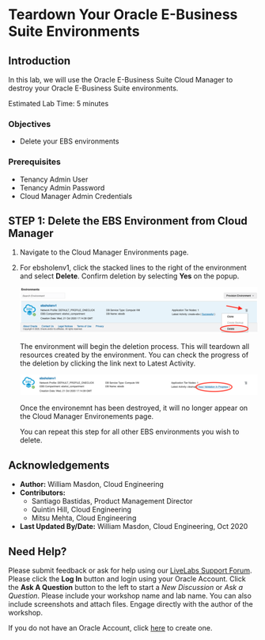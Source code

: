 # Teardown Your Oracle E-Business Suite Environments

## Introduction
In this lab, we will use the Oracle E-Business Suite Cloud Manager to destroy your Oracle E-Business Suite environments.

Estimated Lab Time: 5 minutes


### Objectives
* Delete your EBS environments

### Prerequisites
* Tenancy Admin User
* Tenancy Admin Password
* Cloud Manager Admin Credentials

## **STEP 1:** Delete the EBS Environment from Cloud Manager

1. Navigate to the Cloud Manager Environments page.

2. For ebsholenv1, click the stacked lines to the right of the environment and select **Delete**. Confirm deletion by selecting **Yes** on the popup. 

    ![](./images/delete-env.png " ")

    The environment will begin the deletion process. This will teardown all resources created by the environment. You can check the progress of the deletion by clicking the link next to Latest Activity. 

    ![](./images/latestActivity.png " ")

    Once the environemnt has been destroyed, it will no longer appear on the Cloud Manager Environements page. 

    You can repeat this step for all other EBS environments you wish to delete. 


## Acknowledgements

* **Author:** William Masdon, Cloud Engineering
* **Contributors:** 
  - Santiago Bastidas, Product Management Director
  - Quintin Hill, Cloud Engineering
  - Mitsu Mehta, Cloud Engineering
* **Last Updated By/Date:** William Masdon, Cloud Engineering, Oct 2020

## Need Help?
Please submit feedback or ask for help using our [LiveLabs Support Forum](https://community.oracle.com/tech/developers/categories/ebs-on-oci-automation). Please click the **Log In** button and login using your Oracle Account. Click the **Ask A Question** button to the left to start a *New Discussion* or *Ask a Question*.  Please include your workshop name and lab name.  You can also include screenshots and attach files.  Engage directly with the author of the workshop.

If you do not have an Oracle Account, click [here](https://profile.oracle.com/myprofile/account/create-account.jspx) to create one. 
